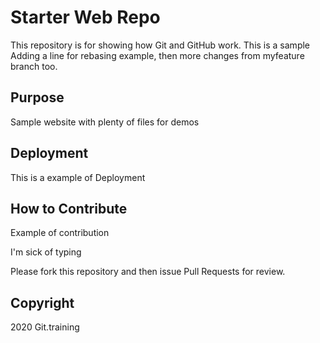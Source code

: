# Starter Web Repo

This repository is for showing how Git and GitHub work. This is a sample
Adding a line for rebasing example, then more changes from myfeature branch too.

## Purpose

Sample website with plenty of files for demos

## Deployment

This is a example of Deployment

## How to Contribute

Example of contribution

I'm sick of typing

Please fork this repository and then issue Pull Requests for review.

## Copyright

2020 Git.training
